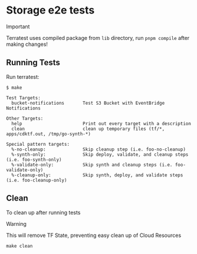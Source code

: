 # Storage e2e tests

> [!IMPORTANT]
> Terratest uses compiled package from `lib` directory, run `pnpm compile` after making changes!

## Running Tests

Run terratest:

```console
$ make

Test Targets:
  bucket-notifications       Test S3 Bucket with EventBridge Notifications

Other Targets:
  help                       Print out every target with a description
  clean                      clean up temporary files (tf/*, apps/cdktf.out, /tmp/go-synth-*)

Special pattern targets:
  %-no-cleanup:              Skip cleanup step (i.e. foo-no-cleanup)
  %-synth-only:              Skip deploy, validate, and cleanup steps (i.e. foo-synth-only)
  %-validate-only:           Skip synth and cleanup steps (i.e. foo-validate-only)
  %-cleanup-only:            Skip synth, deploy, and validate steps (i.e. foo-cleanup-only)
```

## Clean

To clean up after running tests

> [!WARNING]
> This will remove TF State, preventing easy clean up of Cloud Resources

```console
make clean
```

